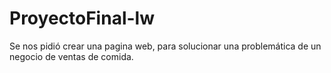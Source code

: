 # ProyectoFinal-lw
Se nos pidió crear una pagina web, para solucionar una problemática de un negocio de ventas de comida.  
